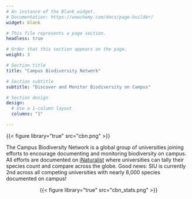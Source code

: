 ```yaml
---
# An instance of the Blank widget.
# Documentation: https://wowchemy.com/docs/page-builder/
widget: blank

# This file represents a page section.
headless: true

# Order that this section appears on the page.
weight: 3

# Section title
title: "Campus Biodiversity Network"

# Section subtitle
subtitle: "Discover and Monitor Biodiversity on Campus"

# Section design
design:
  # Use a 1-column layout
  columns: "1"

---
```

<p class="aligncenter"> {{< figure library="true" src="cbn.png" >}} </p>

The Campus Biodiversity Network is a global group of universities joining efforts to encourage documenting and monitoring biodiversity on campus. All efforts are documented on [iNaturalist](https://www.inaturalist.org/projects/campus-biodiversity-network-la-biodiversite-au-campus) where universities can tally their species count and compare across the globe. Good news: SIU is currently 2nd across all competing universities with nearly 8,000 species documented on campus!

<p style="text-align: center;"> {{< figure library="true" src="cbn_stats.png" >}} </p>